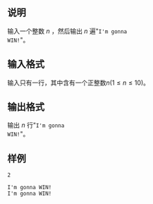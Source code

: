 <h2>说明</h2>

输入一个整数 $n$ ，然后输出 $n$ 遍"<code>I'm gonna WIN!</code>"。
<h2>输入格式</h2>

输入只有一行，其中含有一个正整数$n$($1≤n≤10$)。

<h2>输出格式</h2>

输出 $n$ 行"<code>I'm gonna WIN!</code>"。

<h2>样例</h2>
<pre><code class="language-input1">2</code></pre><pre><code class="language-output1">I'm gonna WIN!
I'm gonna WIN!</code></pre>